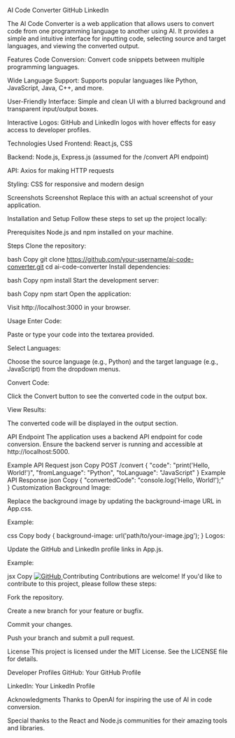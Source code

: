 AI Code Converter
GitHub
LinkedIn

The AI Code Converter is a web application that allows users to convert code from one programming language to another using AI. It provides a simple and intuitive interface for inputting code, selecting source and target languages, and viewing the converted output.

Features
Code Conversion: Convert code snippets between multiple programming languages.

Wide Language Support: Supports popular languages like Python, JavaScript, Java, C++, and more.

User-Friendly Interface: Simple and clean UI with a blurred background and transparent input/output boxes.

Interactive Logos: GitHub and LinkedIn logos with hover effects for easy access to developer profiles.

Technologies Used
Frontend: React.js, CSS

Backend: Node.js, Express.js (assumed for the /convert API endpoint)

API: Axios for making HTTP requests

Styling: CSS for responsive and modern design

Screenshots
Screenshot
Replace this with an actual screenshot of your application.

Installation and Setup
Follow these steps to set up the project locally:

Prerequisites
Node.js and npm installed on your machine.

Steps
Clone the repository:

bash
Copy
git clone https://github.com/your-username/ai-code-converter.git
cd ai-code-converter
Install dependencies:

bash
Copy
npm install
Start the development server:

bash
Copy
npm start
Open the application:

Visit http://localhost:3000 in your browser.

Usage
Enter Code:

Paste or type your code into the textarea provided.

Select Languages:

Choose the source language (e.g., Python) and the target language (e.g., JavaScript) from the dropdown menus.

Convert Code:

Click the Convert button to see the converted code in the output box.

View Results:

The converted code will be displayed in the output section.

API Endpoint
The application uses a backend API endpoint for code conversion. Ensure the backend server is running and accessible at http://localhost:5000.

Example API Request
json
Copy
POST /convert
{
  "code": "print('Hello, World!')",
  "fromLanguage": "Python",
  "toLanguage": "JavaScript"
}
Example API Response
json
Copy
{
  "convertedCode": "console.log('Hello, World!');"
}
Customization
Background Image:

Replace the background image by updating the background-image URL in App.css.

Example:

css
Copy
body {
  background-image: url('path/to/your-image.jpg');
}
Logos:

Update the GitHub and LinkedIn profile links in App.js.

Example:

jsx
Copy
<a href="https://github.com/your-github-profile">
  <img src="github-logo.png" alt="GitHub" className="social-logo" />
</a>
Contributing
Contributions are welcome! If you'd like to contribute to this project, please follow these steps:

Fork the repository.

Create a new branch for your feature or bugfix.

Commit your changes.

Push your branch and submit a pull request.

License
This project is licensed under the MIT License. See the LICENSE file for details.

Developer Profiles
GitHub: Your GitHub Profile

LinkedIn: Your LinkedIn Profile

Acknowledgments
Thanks to OpenAI for inspiring the use of AI in code conversion.

Special thanks to the React and Node.js communities for their amazing tools and libraries.
